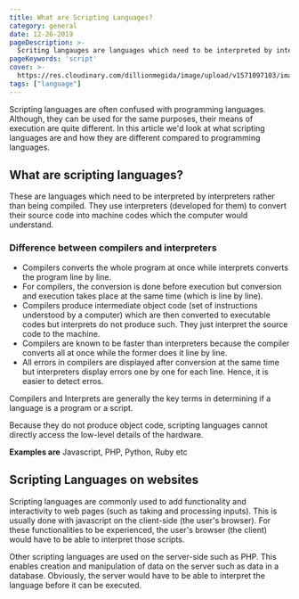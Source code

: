 ```yaml
---
title: What are Scripting Languages?
category: general
date: 12-26-2019
pageDescription: >-
  Scriting langauges are languages which need to be interpreted by interpreters rather than being compiled. They use interpreters (developed for them) to convert their source code into machine codes which the computer would understand.
pageKeywords: 'script'
cover: >-
  https://res.cloudinary.com/dillionmegida/image/upload/v1571097103/images/blogs_cover/understanding-event.target_o5l0cq.jpg
tags: ["language"]
---
```

Scripting languages are often confused with programming languages. Although, they can be used for the same purposes, their means of execution are quite different. In this article we'd look at what scripting languages are and how they are different compared to programming languages.
## What are scripting languages?
These are languages which need to be interpreted by interpreters rather than being compiled. They use interpreters (developed for them) to convert their source code into machine codes which the computer would understand.

### Difference between compilers and interpreters
* Compilers converts the whole program at once while interprets converts the program line by line.
* For compilers, the conversion is done before execution but conversion and execution takes place at the same time (which is line by line).
* Compilers produce intermediate object code (set of instructions understood by a computer) which are then converted to executable codes but interprets do not produce such. They just interpret the source code to the machine.
* Compilers are known to be faster than interpreters because the compiler converts all at once while the former does it line by line.
* All errors in compilers are displayed after conversion at the same time but interpreters display errors one by one for each line. Hence, it is easier to detect erros.

Compilers and Interprets are generally the key terms in determining if a language is a program or a script.

Because they do not produce object code, scripting languages cannot directly access the low-level details of the hardware.

**Examples are** Javascript, PHP, Python, Ruby etc

## Scripting Languages on websites
Scripting languages are commonly used to add functionality and interactivity to web pages (such as taking and processing inputs). This is usually done with javascript on the client-side (the user's browser). For these functionalities to be experienced, the user's browser (the client) would have to be able to interpret those scripts.

Other scripting languages are used on the server-side such as PHP. This enables creation and manipulation of data on the server such as data in a database. Obviously, the server would have to be able to interpret the language before it can be executed.